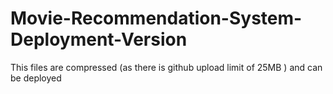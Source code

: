 # Movie-Recommendation-System-Deployment-Version
This files are compressed (as there is github upload limit of 25MB ) and can be deployed 
